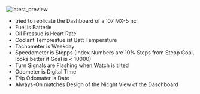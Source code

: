 ![latest_preview](https://github.com/Neuroplant/Wear-OS-Watchface-MX-5nc/assets/25515618/1bb77335-deb7-4f6e-9f18-f8b1e34127f6)
- tried to replicate the Dashboard of a '07 MX-5 nc
- Fuel is Batterie
- Oil Pressue is Heart Rate
- Coolant Tempreatue ist Batt Temperature
- Tachometer is Weekday
- Speedometer is Stepps (Index Numbers are 10% Steps from Stepp Goal, looks better if Goal is < 10000)
- Turn Signals are Flashing when Watch is tilted
- Odometer is Digital Time
- Trip Odomater is Date
- Always-On matches Design of the Nicght View of the Daschboard
